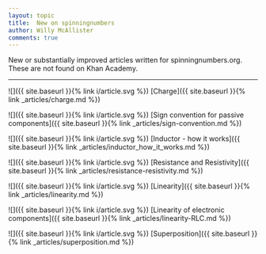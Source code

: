 ```yaml
---
layout: topic
title:  New on spinningnumbers
author: Willy McAllister
comments: true
---
```


New or substantially improved articles written for spinningnumbers.org. These are not found on Khan Academy.

----

![]({{ site.baseurl }}{% link i/article.svg %}) [Charge]({{ site.baseurl }}{% link _articles/charge.md %})

![]({{ site.baseurl }}{% link i/article.svg %}) [Sign convention for passive components]({{ site.baseurl }}{% link _articles/sign-convention.md %})

![]({{ site.baseurl }}{% link i/article.svg %}) [Inductor - how it works]({{ site.baseurl }}{% link _articles/inductor_how_it_works.md %})

![]({{ site.baseurl }}{% link i/article.svg %}) [Resistance and Resistivity]({{ site.baseurl }}{% link _articles/resistance-resistivity.md %})

![]({{ site.baseurl }}{% link i/article.svg %}) [Linearity]({{ site.baseurl }}{% link _articles/linearity.md %})

![]({{ site.baseurl }}{% link i/article.svg %}) [Linearity of electronic components]({{ site.baseurl }}{% link _articles/linearity-RLC.md %})

![]({{ site.baseurl }}{% link i/article.svg %}) [Superposition]({{ site.baseurl }}{% link _articles/superposition.md %})